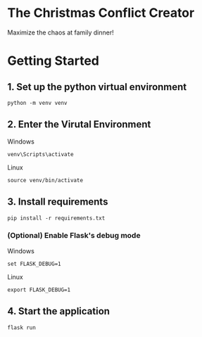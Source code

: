 # The Christmas Conflict Creator
Maximize the chaos at family dinner!

# Getting Started

## 1. Set up the python virtual environment
`python -m venv venv`

## 2. Enter the Virutal Environment
Windows

`venv\Scripts\activate`

Linux

`source venv/bin/activate`

## 3. Install requirements
`pip install -r requirements.txt`

### (Optional) Enable Flask's debug mode
Windows

`set FLASK_DEBUG=1`

Linux

`export FLASK_DEBUG=1`

## 4. Start the application
`flask run`
